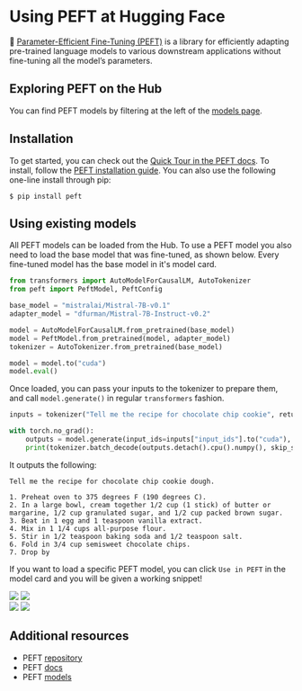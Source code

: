 # Using PEFT at Hugging Face

🤗 [Parameter-Efficient Fine-Tuning (PEFT)](https://huggingface.co/docs/peft/index) is a library for efficiently adapting pre-trained language models to various downstream applications without fine-tuning all the model’s parameters. 

## Exploring PEFT on the Hub

You can find PEFT models by filtering at the left of the [models page](https://huggingface.co/models?library=peft&sort=trending).


## Installation

To get started, you can check out the [Quick Tour in the PEFT docs](https://huggingface.co/docs/peft/quicktour). To install, follow the [PEFT installation guide](https://huggingface.co/docs/peft/install).
You can also use the following one-line install through pip:

```
$ pip install peft
```

## Using existing models

All PEFT models can be loaded from the Hub. To use a PEFT model you also need to load the base model that was fine-tuned, as shown below. Every fine-tuned model has the base model in it's model card.

```py
from transformers import AutoModelForCausalLM, AutoTokenizer
from peft import PeftModel, PeftConfig

base_model = "mistralai/Mistral-7B-v0.1"
adapter_model = "dfurman/Mistral-7B-Instruct-v0.2"

model = AutoModelForCausalLM.from_pretrained(base_model)
model = PeftModel.from_pretrained(model, adapter_model)
tokenizer = AutoTokenizer.from_pretrained(base_model)

model = model.to("cuda")
model.eval()
```

Once loaded, you can pass your inputs to the tokenizer to prepare them, and call `model.generate()` in regular `transformers` fashion.

```py
inputs = tokenizer("Tell me the recipe for chocolate chip cookie", return_tensors="pt")

with torch.no_grad():
    outputs = model.generate(input_ids=inputs["input_ids"].to("cuda"), max_new_tokens=10)
    print(tokenizer.batch_decode(outputs.detach().cpu().numpy(), skip_special_tokens=True)[0])
```

It outputs the following:

```text
Tell me the recipe for chocolate chip cookie dough.

1. Preheat oven to 375 degrees F (190 degrees C).
2. In a large bowl, cream together 1/2 cup (1 stick) of butter or margarine, 1/2 cup granulated sugar, and 1/2 cup packed brown sugar.
3. Beat in 1 egg and 1 teaspoon vanilla extract.
4. Mix in 1 1/4 cups all-purpose flour.
5. Stir in 1/2 teaspoon baking soda and 1/2 teaspoon salt.
6. Fold in 3/4 cup semisweet chocolate chips.
7. Drop by
```

If you want to load a specific PEFT model, you can click `Use in PEFT` in the model card and you will be given a working snippet!

<div class="flex justify-center">
<img class="block dark:hidden" src="https://huggingface.co/datasets/huggingface/documentation-images/resolve/main/hub/peft_repo_light_new.png"/>
<img class="hidden dark:block" src="https://huggingface.co/datasets/huggingface/documentation-images/resolve/main/hub/peft_repo.png"/>
</div>
<div class="flex justify-center">
<img class="block dark:hidden" src="https://huggingface.co/datasets/huggingface/documentation-images/resolve/main/hub/peft_snippet_light.png"/>
<img class="hidden dark:block" src="https://huggingface.co/datasets/huggingface/documentation-images/resolve/main/hub/peft_snippet.png"/>
</div>

## Additional resources

* PEFT [repository](https://github.com/huggingface/peft)
* PEFT [docs](https://huggingface.co/docs/peft/index)
* PEFT [models](https://huggingface.co/models?library=peft&sort=trending)
